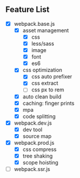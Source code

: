 ## Feature List

- [x] webpack.base.js
    - [x] asset management
        - [x] css
        - [x] less/sass
        - [x] image
        - [x] font
        - [x] es6
    - [x] css optimization
        - [x] css auto prefixer
        - [x] css extract
        - [ ] css px to rem
    - [x] auto clean build
    - [x] caching: finger prints
    - [x] mpa
    - [x] code splitting
- [x] webpack.dev.js
    - [x] dev tool
    - [x] source map
- [x] webpack.prod.js
    - [x] css compress
    - [x] tree shaking
    - [x] scope hoisting
- [ ] webpack.ssr.js
